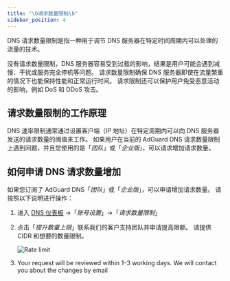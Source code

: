 ```yaml
---
title: "\b请求数量限制\b"
sidebar_position: 4
---
```


DNS 请求数量限制是指一种用于调节 DNS 服务器在特定时间周期内可以处理的流量的技术。

没有请求数量限制，DNS 服务器容易受到过载的影响，结果是用户可能会遇到减慢、干扰或服务完全停机等问题。 请求数量限制确保 DNS 服务器即使在流量繁重的情况下也能保持性能和正常运行时间。 请求限制还可以保护用户免受恶意活动的影响，例如 DoS 和 DDoS 攻击。

## 请求数量限制的工作原理

DNS 速率限制通常通过设置客户端（IP 地址）在特定周期内可以向 DNS 服务器发送的请求数量的阈值来工作。 如果用户在当前的 AdGuard DNS 请求数量限制上遇到问题，并且您使用的是「_团队_」或「_企业版_」，可以请求增加请求数量。

## 如何申请 DNS 请求数量增加

如果您订阅了 AdGuard DNS「_团队_」或「_企业版_」，可以申请增加请求数量。 请按照以下说明进行操作：

1. 进入 [DNS 仪表板](https://adguard-dns.io/dashboard/) →「_账号设置_」→「_请求数量限制_」

2. 点击「_提升数量上限_」联系我们的客户支持团队并申请提高限额。 请提供 CIDR 和想要的数量限制。

     ![Rate limit](https://cdn.adtidy.org/content/kb/dns/private/rate_limit.png)

3. Your request will be reviewed within 1–3 working days. We will contact you about the changes by email
